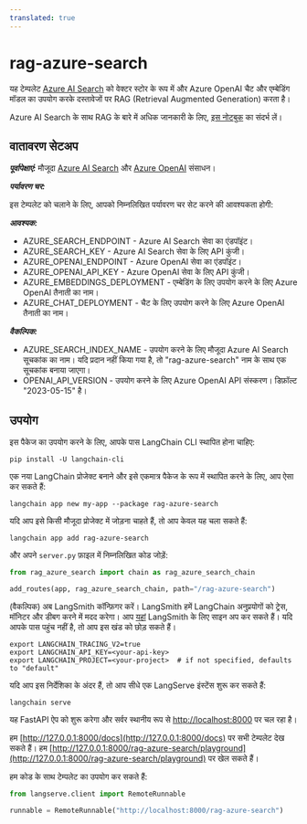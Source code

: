 ```yaml
---
translated: true
---
```


# rag-azure-search

यह टेम्पलेट [Azure AI Search](https://learn.microsoft.com/azure/search/search-what-is-azure-search) को वेक्टर स्टोर के रूप में और Azure OpenAI चैट और एम्बेडिंग मॉडल का उपयोग करके दस्तावेजों पर RAG (Retrieval Augmented Generation) करता है।

Azure AI Search के साथ RAG के बारे में अधिक जानकारी के लिए, [इस नोटबुक](https://github.com/langchain-ai/langchain/blob/master/docs/docs/integrations/vectorstores/azuresearch.ipynb) का संदर्भ लें।

## वातावरण सेटअप

***पूर्वापेक्षाएं:*** मौजूदा [Azure AI Search](https://learn.microsoft.com/azure/search/search-what-is-azure-search) और [Azure OpenAI](https://learn.microsoft.com/azure/ai-services/openai/overview) संसाधन।

***पर्यावरण चर:***

इस टेम्पलेट को चलाने के लिए, आपको निम्नलिखित पर्यावरण चर सेट करने की आवश्यकता होगी:

***आवश्यक:***

- AZURE_SEARCH_ENDPOINT - Azure AI Search सेवा का एंडपॉइंट।
- AZURE_SEARCH_KEY - Azure AI Search सेवा के लिए API कुंजी।
- AZURE_OPENAI_ENDPOINT - Azure OpenAI सेवा का एंडपॉइंट।
- AZURE_OPENAI_API_KEY - Azure OpenAI सेवा के लिए API कुंजी।
- AZURE_EMBEDDINGS_DEPLOYMENT - एम्बेडिंग के लिए उपयोग करने के लिए Azure OpenAI तैनाती का नाम।
- AZURE_CHAT_DEPLOYMENT - चैट के लिए उपयोग करने के लिए Azure OpenAI तैनाती का नाम।

***वैकल्पिक:***

- AZURE_SEARCH_INDEX_NAME - उपयोग करने के लिए मौजूदा Azure AI Search सूचकांक का नाम। यदि प्रदान नहीं किया गया है, तो "rag-azure-search" नाम के साथ एक सूचकांक बनाया जाएगा।
- OPENAI_API_VERSION - उपयोग करने के लिए Azure OpenAI API संस्करण। डिफ़ॉल्ट "2023-05-15" है।

## उपयोग

इस पैकेज का उपयोग करने के लिए, आपके पास LangChain CLI स्थापित होना चाहिए:

```shell
pip install -U langchain-cli
```

एक नया LangChain प्रोजेक्ट बनाने और इसे एकमात्र पैकेज के रूप में स्थापित करने के लिए, आप ऐसा कर सकते हैं:

```shell
langchain app new my-app --package rag-azure-search
```

यदि आप इसे किसी मौजूदा प्रोजेक्ट में जोड़ना चाहते हैं, तो आप केवल यह चला सकते हैं:

```shell
langchain app add rag-azure-search
```

और अपने `server.py` फ़ाइल में निम्नलिखित कोड जोड़ें:

```python
from rag_azure_search import chain as rag_azure_search_chain

add_routes(app, rag_azure_search_chain, path="/rag-azure-search")
```

(वैकल्पिक) अब LangSmith कॉन्फ़िगर करें।
LangSmith हमें LangChain अनुप्रयोगों को ट्रेस, मॉनिटर और डीबग करने में मदद करेगा।
आप [यहां](https://smith.langchain.com/) LangSmith के लिए साइन अप कर सकते हैं।
यदि आपके पास पहुंच नहीं है, तो आप इस खंड को छोड़ सकते हैं।

```shell
export LANGCHAIN_TRACING_V2=true
export LANGCHAIN_API_KEY=<your-api-key>
export LANGCHAIN_PROJECT=<your-project>  # if not specified, defaults to "default"
```

यदि आप इस निर्देशिका के अंदर हैं, तो आप सीधे एक LangServe इंस्टेंस शुरू कर सकते हैं:

```shell
langchain serve
```

यह FastAPI ऐप को शुरू करेगा और सर्वर स्थानीय रूप से [http://localhost:8000](http://localhost:8000) पर चल रहा है।

हम [http://127.0.0.1:8000/docs](http://127.0.0.1:8000/docs) पर सभी टेम्पलेट देख सकते हैं।
हम [http://127.0.0.1:8000/rag-azure-search/playground](http://127.0.0.1:8000/rag-azure-search/playground) पर खेल सकते हैं।

हम कोड के साथ टेम्पलेट का उपयोग कर सकते हैं:

```python
from langserve.client import RemoteRunnable

runnable = RemoteRunnable("http://localhost:8000/rag-azure-search")
```
